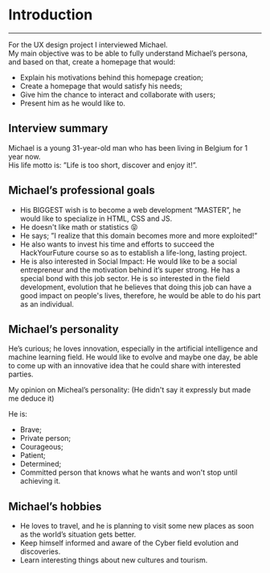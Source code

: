 # Introduction
---
For the UX design project I interviewed Michael.    
My main objective was to be able to fully understand Michael’s persona, and based on that, create a homepage that would:

* Explain his motivations behind this homepage creation;
* Create a homepage that would satisfy his needs;
* Give him the chance to interact and collaborate with users;
* Present him as he would like to.

## Interview summary

Michael is a young 31-year-old man who has been living in Belgium for 1 year now.   
His life motto is: ”Life is too short, discover and enjoy it!”.  

## Michael’s professional goals

* His BIGGEST wish is to become a web development “MASTER”, he would like to specialize in HTML, CSS and JS.
* He doesn't like math or statistics 😝
* He says; ”I realize that this domain becomes more and more exploited!”
* He also wants to invest his time and efforts to succeed the HackYourFuture course so as to establish a life-long, lasting project.
* He is also interested in Social Impact:
He would like to be a social entrepreneur and the motivation behind it’s super strong.
He has a special bond with this job sector. He is so interested in the field development, evolution that he believes that doing this job can have a good impact on people's lives, therefore, he would be able to do his part as an individual.

## Michael’s personality

He’s curious; he loves innovation, especially in the artificial intelligence and machine learning field. He would like to evolve and maybe one day, be able to come up with an innovative idea that he could share with interested  parties.

My opinion on Micheal’s personality:
(He didn't say it expressly but made me deduce it)  

He is:

* Brave;
* Private person;
* Courageous;
* Patient;
* Determined;
* Committed person that knows what he wants and won't stop until achieving it.

## Michael’s hobbies

* He loves to travel, and he is planning to visit some new places as soon as the world’s situation gets better.
* Keep himself informed and aware of the Cyber field evolution and discoveries.
* Learn interesting things about new cultures and tourism.
